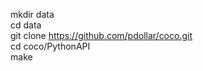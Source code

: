 mkdir data
<br>
cd data
<br>
git clone https://github.com/pdollar/coco.git 
<br>
cd coco/PythonAPI
<br>
make
